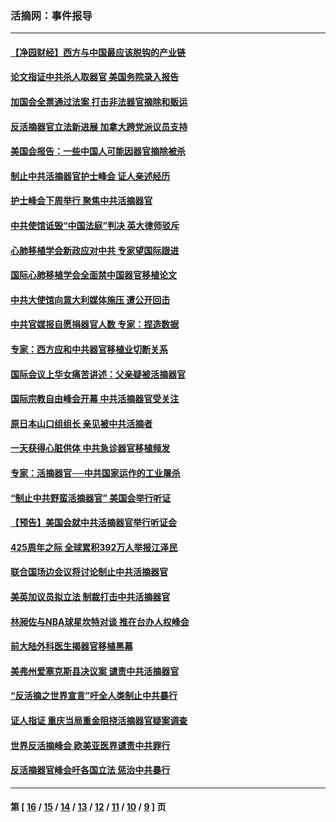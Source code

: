 ### 活摘网：事件报导
---
#### [【净园财经】西方与中国最应该脱钩的产业链](../../pages/nf5877/n14016113.md?06270430) 
#### [论文指证中共杀人取器官 美国务院录入报告](../../pages/nf5877/n13999890.md?06270430) 
#### [加国会全票通过法案 打击非法器官摘除和贩运](../../pages/nf5877/n13884924.md?06270430) 
#### [反活摘器官立法新进展 加拿大跨党派议员支持](../../pages/nf5877/n13876061.md?06270430) 
#### [美国会报告：一些中国人可能因器官摘除被杀](../../pages/nf5877/n13867964.md?06270430) 
#### [制止中共活摘器官护士峰会 证人亲述经历](../../pages/nf5877/n13859007.md?06270430) 
#### [护士峰会下周举行 聚焦中共活摘器官](../../pages/nf5877/n13855418.md?06270430) 
#### [中共使馆诋毁“中国法庭”判决 英大律师驳斥](../../pages/nf5877/n13833945.md?06270430) 
#### [心肺移植学会新政应对中共 专家望国际跟进](../../pages/nf5877/n13829043.md?06270430) 
#### [国际心肺移植学会全面禁中国器官移植论文](../../pages/nf5877/n13827785.md?06270430) 
#### [中共大使馆向意大利媒体施压 遭公开回击](../../pages/nf5877/n13826038.md?06270430) 
#### [中共官媒报自愿捐器官人数 专家：捏造数据](../../pages/nf5877/n13814130.md?06270430) 
#### [专家：西方应和中共器官移植业切断关系](../../pages/nf5877/n13772828.md?06270430) 
#### [国际会议上华女痛苦讲述：父亲疑被活摘器官](../../pages/nf5877/n13771583.md?06270430) 
#### [国际宗教自由峰会开幕 中共活摘器官受关注](../../pages/nf5877/n13769995.md?06270430) 
#### [原日本山口组组长 亲见被中共活摘者](../../pages/nf5877/n13767360.md?06270430) 
#### [一天获得心脏供体 中共急诊器官移植频发](../../pages/nf5877/n13764689.md?06270430) 
#### [专家：活摘器官──中共国家运作的工业屠杀](../../pages/nf5877/n13761178.md?06270430) 
#### [“制止中共野蛮活摘器官” 美国会举行听证](../../pages/nf5877/n13735831.md?06270430) 
#### [【预告】美国会就中共活摘器官举行听证会](../../pages/nf5877/n13732843.md?06270430) 
#### [425周年之际 全球累积392万人举报江泽民](../../pages/nf5877/n13719232.md?06270430) 
#### [联合国场边会议将讨论制止中共活摘器官](../../pages/nf5877/n13656361.md?06270430) 
#### [美英加议员拟立法 制裁打击中共活摘器官](../../pages/nf5877/n13430251.md?06270430) 
#### [林昶佐与NBA球星坎特对谈 推在台办人权峰会](../../pages/nf5877/n13414467.md?06270430) 
#### [前大陆外科医生揭器官移植黑幕](../../pages/nf5877/n13401416.md?06270430) 
#### [美弗州爱塞克斯县决议案 谴责中共活摘器官](../../pages/nf5877/n13320919.md?06270430) 
#### [“反活摘之世界宣言”吁全人类制止中共暴行](../../pages/nf5877/n13259730.md?06270430) 
#### [证人指证 重庆当局重金阻挠活摘器官疑案调查](../../pages/nf5877/n13259127.md?06270430) 
#### [世界反活摘峰会 欧美亚医界谴责中共罪行](../../pages/nf5877/n13253550.md?06270430) 
#### [反活摘器官峰会吁各国立法 惩治中共暴行](../../pages/nf5877/n13245052.md?06270430) 

---
#### 第 [ [16](./16.md?06270430) / [15](./15.md?06270430) / [14](./14.md?06270430) / [13](./13.md?06270430) / [12](./12.md?06270430) / [11](./11.md?06270430) / [10](./10.md?06270430) / [9](./9.md?06270430) ] 页
